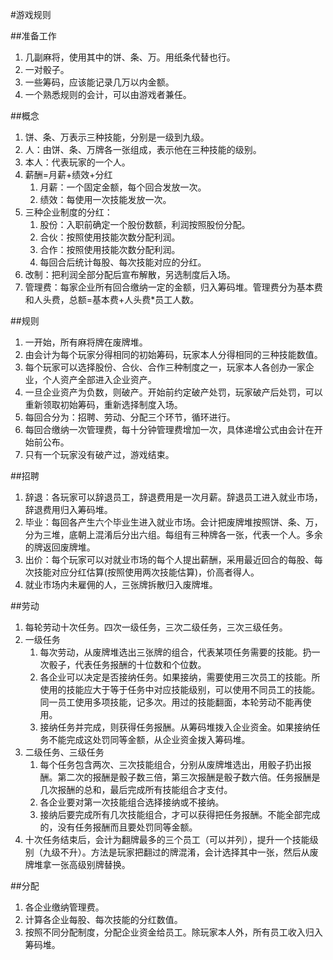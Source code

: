 #游戏规则

##准备工作
1. 几副麻将，使用其中的饼、条、万。用纸条代替也行。
1. 一对骰子。
1. 一些筹码，应该能记录几万以内金额。
1. 一个熟悉规则的会计，可以由游戏者兼任。

##概念
1. 饼、条、万表示三种技能，分别是一级到九级。
1. 人：由饼、条、万牌各一张组成，表示他在三种技能的级别。
1. 本人：代表玩家的一个人。
1. 薪酬=月薪+绩效+分红
	1. 月薪：一个固定金额，每个回合发放一次。
	1. 绩效：每使用一次技能发放一次。
1. 三种企业制度的分红：
	1. 股份：入职前确定一个股份数额，利润按照股份分配。
	1. 合伙：按照使用技能次数分配利润。
	1. 合作：按照使用技能次数分配利润。
	1. 每回合后统计每股、每次技能对应的分红。
1. 改制：把利润全部分配后宣布解散，另选制度后入场。
1. 管理费：每家企业所有回合缴纳一定的金额，归入筹码堆。管理费分为基本费和人头费，总额=基本费+人头费*员工人数。

##规则
1. 一开始，所有麻将牌在废牌堆。
1. 由会计为每个玩家分得相同的初始筹码，玩家本人分得相同的三种技能数值。
1. 每个玩家可以选择股份、合伙、合作三种制度之一，玩家本人各创办一家企业，个人资产全部进入企业资产。
1. 一旦企业资产为负数，则破产。开始前约定破产处罚，玩家破产后处罚，可以重新领取初始筹码，重新选择制度入场。
1. 每回合分为：招聘、劳动、分配三个环节，循环进行。
1. 每回合缴纳一次管理费，每十分钟管理费增加一次，具体递增公式由会计在开始前公布。
1. 只有一个玩家没有破产过，游戏结束。

##招聘
1. 辞退：各玩家可以辞退员工，辞退费用是一次月薪。辞退员工进入就业市场，辞退费用归入筹码堆。
1. 毕业：每回各产生六个毕业生进入就业市场。会计把废牌堆按照饼、条、万，分为三堆，底朝上混淆后分出六组。每组有三种牌各一张，代表一个人。多余的牌返回废牌堆。
1. 出价：每个玩家可以对就业市场的每个人提出薪酬，采用最近回合的每股、每次技能对应分红估算(按照使用两次技能估算)，价高者得人。
1. 就业市场内未雇佣的人，三张牌拆散归入废牌堆。

##劳动
1. 每轮劳动十次任务。四次一级任务，三次二级任务，三次三级任务。
1. 一级任务
	1. 每次劳动，从废牌堆选出三张牌的组合，代表某项任务需要的技能。扔一次骰子，代表任务报酬的十位数和个位数。
	1. 各企业可以决定是否接纳任务。如果接纳，需要使用三次员工的技能。所使用的技能应大于等于任务中对应技能级别，可以使用不同员工的技能。同一员工使用多项技能，记多次。用过的技能翻面，本轮劳动不能再使用。
	1. 接纳任务并完成，则获得任务报酬。从筹码堆拨入企业资金。如果接纳任务不能完成这处罚同等金额，从企业资金拨入筹码堆。
1. 二级任务、三级任务
	1. 每个任务包含两次、三次技能组合，分别从废牌堆选出，用骰子扔出报酬。第二次的报酬是骰子数三倍，第三次报酬是骰子数六倍。任务报酬是几次报酬的总和，最后完成所有技能组合才支付。
	1. 各企业要对第一次技能组合选择接纳或不接纳。
	1. 接纳后要完成所有几次技能组合，才可以获得把任务报酬。不能全部完成的，没有任务报酬而且要处罚同等金额。
1. 十次任务结束后，会计为翻牌最多的三个员工（可以并列），提升一个技能级别（九级不升）。方法是玩家把翻过的牌混淆，会计选择其中一张，然后从废牌堆拿一张高级别牌替换。

##分配
1. 各企业缴纳管理费。
1. 计算各企业每股、每次技能的分红数值。
1. 按照不同分配制度，分配企业资金给员工。除玩家本人外，所有员工收入归入筹码堆。

